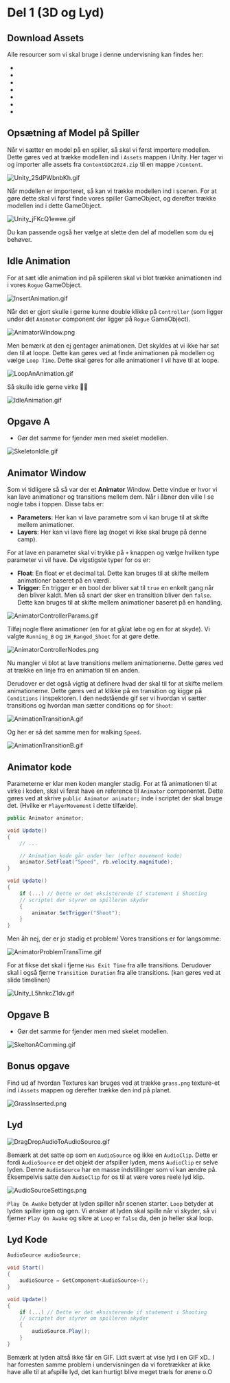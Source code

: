 # Del 1 (3D og Lyd)

## Download Assets
Alle resourcer som vi skal bruge i denne undervisning kan findes her:

- <resource src="ContentGDC2024.zip"/>
- <resource src="grass.png"/>
- <resource src="pew.wav"/>
- <resource src="Rogue.fbx"/>
- <resource src="rogue_texture.png"/>
- <resource src="Skeleton_Minion.fbx"/>
- <resource src="skeleton_texture.png"/>

## Opsætning af Model på Spiller

Når vi sætter en model på en spiller, så skal vi først importere modellen. Dette gøres ved at trække modellen ind i `Assets` mappen i Unity.
Her tager vi og importer alle assets fra `ContentGDC2024.zip` til en mappe `/Content`.

![Unity_2SdPWbnbKh.gif](Unity_2SdPWbnbKh.gif)

Når modellen er importeret, så kan vi trække modellen ind i scenen. For at gøre dette skal vi først finde vores spiller GameObject, og derefter trække modellen ind i dette GameObject.

![Unity_jFKcQ1ewee.gif](Unity_jFKcQ1ewee.gif)

Du kan passende også her vælge at slette den del af modellen som du ej behøver.
<tabs>
<tab title="Før">
<img src="ModelBefore.png" alt=""/>
</tab>
<tab title="Efter">
<img src="ModelAfter.png" alt=""/>
</tab>
</tabs>

## Idle Animation

For at sæt idle animation ind på spilleren skal vi blot trække animationen ind i vores `Rogue` GameObject.

![InsertAnimation.gif](InsertAnimation.gif)

Når det er gjort skulle i gerne kunne double klikke på `Controller` (som ligger under det `Animator` component der ligger på `Rogue` GameObject).

![AnimatorWindow.png](AnimatorWindow.png)

Men bemærk at den ej gentager animationen. Det skyldes at vi ikke har sat den til at loope. Dette kan gøres ved at finde animationen på modellen og vælge `Loop Time`.
Dette skal gøres for alle animationer I vil have til at loope.



![LoopAnAnimation.gif](LoopAnAnimation.gif)

Så skulle idle gerne virke 🕺💃

![IdleAnimation.gif](IdleAnimation.gif)

## Opgave A
- Gør det samme for fjender men med skelet modellen.

![SkeletonIdle.gif](SkeletonIdle.gif)

## Animator Window

Som vi tidligere så så var der et **Animator** Window. Dette vindue er hvor vi kan lave animationer og transitions mellem dem.
Når i åbner den ville I se nogle tabs i toppen. Disse tabs er:
- **Parameters**: Her kan vi lave parametre som vi kan bruge til at skifte mellem animationer.
- **Layers**: Her kan vi lave flere lag (noget vi ikke skal bruge på denne camp).

For at lave en parameter skal vi trykke på `+` knappen og vælge hvilken type parameter vi vil have.
De vigstigste typer for os er:
- **Float**: En float er et decimal tal. Dette kan bruges til at skifte mellem animationer baseret på en værdi.
- **Trigger**: En trigger er en bool der bliver sat til `true` en enkelt gang når den bliver kaldt. Men så snart der sker en transition bliver den `false`. Dette kan bruges til at skifte mellem animationer baseret på en handling.

![AnimatorControllerParams.gif](AnimatorControllerParams.gif)

Tilføj nogle flere animationer (en for at gå/at løbe og en for at skyde). Vi valgte `Running_B` og `1H_Ranged_Shoot` for at gøre dette.

![AnimatorControllerNodes.png](AnimatorControllerNodes.png)

Nu mangler vi blot at lave transitions mellem animationerne. Dette gøres ved at trække en linje fra en animation til en anden.

Derudover er det også vigtig at definere hvad der skal til for at skifte mellem animationerne. Dette gøres ved at klikke på en transition og kigge på `Conditions` i inspektoren. I den nedstående gif ser vi hvordan vi sætter transitions og hvordan man sætter conditions op for `Shoot`:

![AnimationTransitionA.gif](AnimationTransitionA.gif)

Og her er så det samme men for walking `Speed`.

![AnimationTransitionB.gif](AnimationTransitionB.gif)

## Animator kode

Parameterne er klar men koden mangler stadig.
For at få animationen til at virke i koden, skal vi først have en reference til `Animator` componentet. Dette gøres ved at skrive `public Animator animator;` inde i scriptet der skal bruge det.
(Hvilke er `PlayerMovement` i dette tilfælde).

```C#
public Animator animator;

void Update()
{
    // ...

    // Animation kode går under her (efter movement kode)
    animator.SetFloat("Speed", rb.velocity.magnitude);
}
```

```C#
void Update()
{
    if (...) // Dette er det eksisterende if statement i Shooting
    // scriptet der styrer om spilleren skyder
    {   
        animator.SetTrigger("Shoot");
    }
}
```

Men åh nej, der er jo stadig et problem! Vores transitions er for langsomme:

![AnimatorProblemTransTime.gif](AnimatorProblemTransTime.gif)

For at fikse det skal i fjerne `Has Exit Time` fra alle transitions.
Derudover skal i også fjerne `Transition Duration` fra alle transitions. (kan gøres ved at slide timelinen)

![Unity_L5hnkcZ1dv.gif](Unity_L5hnkcZ1dv.gif)

## Opgave B
- Gør det samme for fjender men med skelet modellen.

![SkeltonAComming.gif](SkeltonAComming.gif)

## Bonus opgave
Find ud af hvordan Textures kan bruges ved at trække `grass.png` texture-et ind i `Assets` mappen og derefter trække den ind på planet.

![GrassInserted.png](GrassInserted.png)

## Lyd

![DragDropAudioToAudioSource.gif](DragDropAudioToAudioSource.gif)

Bemærk at det satte op som en `AudioSource` og ikke en `AudioClip`. Dette er fordi `AudioSource` er det objekt der afspiller lyden, mens `AudioClip` er selve lyden.
Denne `AudioSource` har en masse indstillinger som vi kan ændre på. Eksempelvis satte den `AudioClip` for os til at være vores reele lyd klip.

![AudioSourceSettings.png](AudioSourceSettings.png)

`Play On Awake` betyder at lyden spiller når scenen starter. `Loop` betyder at lyden spiller igen og igen.
Vi ønsker at lyden skal spille når vi skyder, så vi fjerner `Play On Awake` og sikre at `Loop` er `false` da, den jo heller skal loop.

## Lyd Kode

```C#
AudioSource audioSource;

void Start()
{
    audioSource = GetComponent<AudioSource>();
}

void Update()
{
    if (...) // Dette er det eksisterende if statement i Shooting
    // scriptet der styrer om spilleren skyder
    {   
        audioSource.Play();
    }
}
```

<note>
Bemærk at lyden altså ikke får en GIF. Lidt svært at vise lyd i en GIF xD.. I har forresten samme problem i undervisningen da vi foretrækker at ikke have alle til at afspille lyd, det kan hurtigt blive meget træls for ørene o.O
</note>